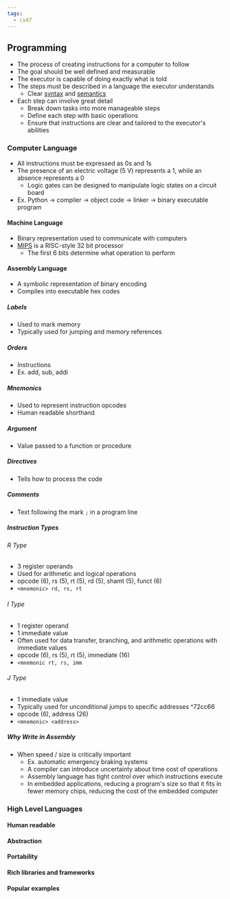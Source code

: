 ```yaml
---
tags:
  - cs47
---
```

## Programming
- The process of creating instructions for a computer to follow
- The goal should be well defined and measurable
- The executor is capable of doing exactly what is told
- The steps must be described in a language the executor understands
	- Clear [syntax](../CS%20152/1%20-%20Introduction.md#Syntax) and [semantics](../CS%20152/1%20-%20Introduction.md#Semantics)
- Each step can involve great detail
	- Break down tasks into more manageable steps
	- Define each step with basic operations
	- Ensure that instructions are clear and tailored to the executor's abilities
### Computer Language
- All instructions must be expressed as 0s and 1s
- The presence of an electric voltage (5 V) represents a 1, while an absence represents a 0
	- Logic gates can be designed to manipulate logic states on a circuit board
- Ex. Python -> compiler -> object code -> linker -> binary executable program
#### Machine Language
- Binary representation used to communicate with computers
- [MIPS](../CS%20152/3%20-%20Assembly.md) is a RISC-style 32 bit processor
	- The first 6 bits determine what operation to perform
#### Assembly Language
- A symbolic representation of binary encoding
- Compiles into executable hex codes
##### Labels
- Used to mark memory
- Typically used for jumping and memory references
##### Orders
- Instructions
- Ex. add, sub, addi
##### Mnemonics
- Used to represent instruction opcodes
- Human readable shorthand
##### Argument
- Value passed to a function or procedure
##### Directives
- Tells how to process the code
##### Comments
- Text following the mark `;` in a program line 
##### Instruction Types
###### R Type
- 3 register operands
- Used for arithmetic and logical operations
- opcode (6), rs (5), rt (5), rd (5), shamt (5), funct (6)
- `<mnemonic> rd, rs, rt`
###### I Type
- 1 register operand
- 1 immediate value
- Often used for data transfer, branching, and arithmetic operations with immediate values
- opcode (6), rs (5), rt (5), immediate (16)
- `<mnemonic rt, rs, imm`
###### J Type
- 1 immediate value
- Typically used for unconditional jumps to specific addresses ^72cc66
- opcode (6), address (26)
- `<mnemonic> <address>`
##### Why Write in Assembly
- When speed / size is critically important
	- Ex. automatic emergency braking systems
	- A compiler can introduce uncertainty about time cost of operations
	- Assembly language has tight control over which instructions execute
	- In embedded applications, reducing a program's size so that it fits in fewer memory chips, reducing the cost of the embedded computer
### High Level Languages
#### Human readable
#### Abstraction
#### Portability
#### Rich libraries and frameworks
#### Popular examples